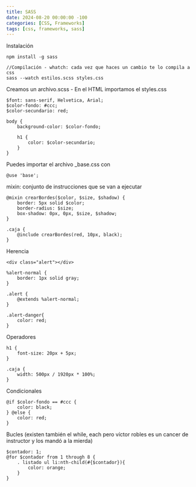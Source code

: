```yaml
---
title: SASS
date: 2024-08-20 00:00:00 -100
categories: [CSS, Frameworks]
tags: [css, frameworks, sass]
---
```


Instalación

```
npm install -g sass

//Compilación - whatch: cada vez que haces un cambio te lo compila a css
sass --watch estilos.scss styles.css
```

Creamos un archivo.scss - En el HTML importamos el styles.css

```
$font: sans-serif, Helvetica, Arial;
$color-fondo: #ccc;
$color-secundario: red;

body {
    background-color: $color-fondo;

    h1 {
        color: $color-secundario;
    }
}

```

Puedes importar el archivo \_base.css con

```
@use 'base';
```

mixin: conjunto de instrucciones que se van a ejecutar

```
@mixin crearBordes($color, $size, $shadow) {
    border: 5px solid $color;
    border-radius: $size;
    box-shadow: 0px, 0px, $size, $shadow;
}

.caja {
    @include crearBordes(red, 10px, black);
}
```

Herencia

```
<div class="alert"></div>

%alert-normal {
    border: 1px solid gray;
}

.alert {
    @extends %alert-normal;
}

.alert-danger{
    color: red;
}
```

Operadores

```
h1 {
    font-size: 20px + 5px;
}

.caja {
    width: 500px / 1920px * 100%;
}
```

Condicionales

```
@if $color-fondo == #ccc {
    color: black;
} @else {
    color: red;
}
```

Bucles (existen también el while, each pero víctor robles es un cancer de instructor y los mandó a la mierda)

```
$contador: 1;
@for $contador from 1 through 8 {
    . listado ul li:nth-child(#{$contador}){
        color: orange;
    }
}
```
